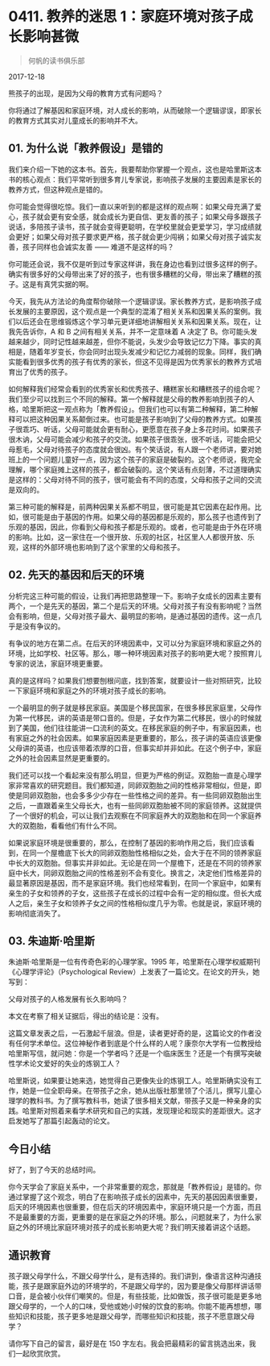 # 0411. 教养的迷思 1：家庭环境对孩子成长影响甚微

> 何帆的读书俱乐部

2017-12-18

熊孩子的出现，是因为父母的教育方式有问题吗？

你将通过了解基因和家庭环境，对人成长的影响，从而破除一个逻辑谬误，即家长的教育方式其实对儿童成长的影响并不大。

## 01. 为什么说「教养假设」是错的

我们来介绍一下她的这本书。首先，我要帮助你掌握一个观点，这也是哈里斯这本书的核心观点：我们平常听到很多育儿专家说，影响孩子发展的主要因素是家长的教养方式，但这种观点是错的。

你可能会觉得很吃惊。我们一直以来听到的都是这样的观点啊：如果父母充满了爱心，孩子就会更有安全感，就会成长为更自信、更友善的孩子；如果父母多跟孩子说话，多陪孩子读书，孩子就会变得更聪明，在学校里就会更爱学习，学习成绩就会更好；如果父母对孩子要求更严格，孩子就会更少闯祸；如果父母对孩子诚实友善，孩子同样也会诚实友善 —— 难道不是这样的吗？

你可能还会说，我不仅是听到过专家这样讲，我在身边也看到过很多这样的例子。确实有很多好的父母带出来了好的孩子，也有很多糟糕的父母，带出来了糟糕的孩子。这是有真凭实据的啊。

今天，我先从方法论的角度帮你破除一个逻辑谬误。家长教养方式，是影响孩子成长发展的主要原因，这个观点是一个典型的混淆了相关关系和因果关系的案例。我们以后还会在思维锻炼这个学习单元更详细地讲解相关关系和因果关系。现在，让我先告诉你，A 和 B 之间有相关关系，并不一定意味着 A 决定了 B。你可能头发越来越少，同时记性越来越差，但你不能说，头发少会导致记忆力下降。事实的真相是，随着年岁变长，你会同时出现头发减少和记忆力减弱的现象。同样，我们确实能看到很多优秀的孩子有优秀的家长，但这不见得是因为优秀家长的教养方式培育出了优秀的孩子。

如何解释我们经常会看到的优秀家长和优秀孩子、糟糕家长和糟糕孩子的组合呢？我们至少可以找到三个不同的解释。第一个解释就是父母的教养影响到孩子的人格，哈里斯把这一观点称为「教养假设」。但我们也可以有第二种解释，第二种解释可以把这种因果关系颠倒过来。也可能是孩子影响到了父母的教养方式。如果孩子很乖巧、听话，父母可能就会更有耐心，更愿意在孩子身上多花时间。如果孩子很木讷，父母可能会减少和孩子的交流。如果孩子很乖张，很不听话，可能会把父母惹毛，父母对待孩子的态度就会很凶。有个笑话说，有人跟一个老师讲，要对她班上的一个问题儿童好一点，因为这个孩子的家庭是破裂的。这个老师说，我完全理解，哪个家庭摊上这样的孩子，都会破裂的。这个笑话有点刻薄，不过道理确实是这样的：父母对待不同的孩子，很可能会有不同的态度，父母和孩子之间的交流是双向的。

第三种可能的解释是，前两种因果关系都不明显，很可能是其它因素在起作用。比如，很可能是由于基因的作用。如果父母的基因都是乐观的，那么孩子也遗传到了乐观的基因，因此，你看到父母和孩子都是乐观的。或者，也可能是由于外在环境的影响。比如，这一家住在一个很开放、乐观的社区，社区里人人都很开放、乐观，这样的外部环境也影响到了这个家里的父母和孩子。

## 02. 先天的基因和后天的环境

分析完这三种可能的假设，让我们再把思路整理一下。影响子女成长的因素主要有两个，一个是先天的基因，第二个是后天的环境。父母对孩子有没有影响呢？当然会有影响，但是，父母对孩子最大、最明显的影响，是通过基因的遗传。这一点几乎是没有争议的。

有争议的地方在第二点。在后天的环境因素中，又可以分为家庭环境和家庭之外的环境，比如学校、社区等。那么，哪一种环境因素对孩子的影响更大呢？按照育儿专家的说法，家庭环境更重要。

真的是这样吗？如果我们想要刨根问底，找到答案，就要设计一些对照研究，比较一下家庭环境和家庭之外的环境对孩子成长的影响。

一个最明显的例子就是移民家庭。美国是个移民国家，在很多移民家庭里，父母作为第一代移民，讲的英语是带口音的。但是，子女作为第二代移民，很小的时候就到了美国，他们往往能讲一口流利的英文。在移民家庭的例子中，有家庭因素，也有家庭之外的社会因素。如果家庭因素是更重要的，那么，孩子讲的英语应该更像父母讲的英语，也应该带着浓厚的口音，但事实却并非如此。在这个例子中，家庭之外的社会因素显然是更重要的。

我们还可以找一个看起来没有那么明显，但更为严格的例证。双胞胎一直是心理学家非常喜欢的研究题目。我们都知道，同卵双胞胎之间的性格非常相似，但是，即使是同卵双胞胎，也会多多少少存在一些性格之间的差异。有一些同卵双胞胎出生之后，一直跟着亲生父母长大，也有一些同卵双胞胎被不同的家庭领养。这就提供了一个很好的机会，可以让我们去观察在不同家庭养大的双胞胎和在同一个家庭养大的双胞胎，看看他们有什么不同。

如果说家庭环境是很重要的，那么，在控制了基因的影响作用之后，我们应该看到，在同一个屋檐底下长大的同卵双胞胎性格相似之处，会大于在不同的领养家庭中长大的双胞胎。但事实并非如此。无论是在同一个屋檐下，还是在不同的领养家庭中长大，同卵双胞胎之间的性格差别不会有变化。换言之，决定他们性格差异的最显著原因是基因，而不是家庭环境。我们也经常看到，在同一个家庭中，如果有亲生的子女和领养的子女，这些孩子在成长的过程中会有一定的相似度。但长大成人之后，亲生子女和领养子女之间的性格相似度几乎为零。也就是说，家庭环境的影响彻底消失了。

## 03. 朱迪斯·哈里斯

朱迪斯·哈里斯是一位有传奇色彩的心理学家。1995 年，哈里斯在心理学权威期刊《心理学评论》（Psychological Review）上发表了一篇论文。在论文的开头，她写到：

父母对孩子的人格发展有长久影响吗？

本文在考察了相关证据后，得出的结论是：没有。

这篇文章发表之后，一石激起千层浪。但是，读者更好奇的是，这篇论文的作者没有任何学术单位。这位神秘作者到底是个什么样的人呢？康奈尔大学有一位教授给哈里斯写信，就问她：你是一个学者吗？还是一个临床医生？还是一个有撰写突破性学术论文爱好的失业的炼钢工人？

哈里斯说，如果要让她来选，她觉得自己更像失业的炼钢工人。哈里斯确实没有工作，她是一位全职母亲。在带孩子之余，她从出版社那里领了个活儿，撰写儿童心理学的教科书。为了撰写教科书，她读了很多相关文献，带孩子又是一种亲身的实践。哈里斯对照着来看学术研究和自己的实践，发现理论和现实的差距很大。这才启发她写了那篇引起轰动的论文。

## 今日小结

好了，到了今天的总结时间。

你今天学会了家庭关系中，一个非常重要的观念，那就是「教养假设」是错的。你通过掌握了这个观念，明白了在影响孩子成长的因素中，先天的基因因素很重要，后天的环境因素也很重要，但在后天的环境因素中，家庭环境只是一个方面，而且不是最重要的方面，更重要的是在家庭之外的环境。那么，问题就来了，为什么家庭之外的环境比家庭环境对孩子的成长影响更大呢？我们明天接着讲这个话题。

## 通识教育

孩子跟父母学什么，不跟父母学什么，是有选择的。我们讲到，像语言这种沟通技能，孩子是跟家庭外边的环境学的，不是跟父母学的，因为要是像父母那样讲话带口音，是会被小伙伴们嘲笑的。但是，有些技能，比如做饭，孩子很可能是更多地跟父母学的，一个人的口味，受他或她小时候的饮食的影响。你能不能再想想，哪些知识和技能，孩子更多地是跟父母学，而哪些知识和技能，孩子不愿意跟父母学？

请你写下自己的留言，最好是在 150 字左右。我会把最精彩的留言挑选出来，我们一起欣赏欣赏。

